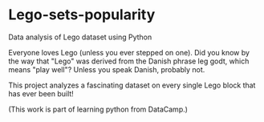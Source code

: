 # Lego-sets-popularity
Data analysis of Lego dataset using Python

Everyone loves Lego (unless you ever stepped on one). Did you know by the way that "Lego" was derived from the Danish phrase leg godt, which means "play well"? Unless you speak Danish, probably not.

This project analyzes a fascinating dataset on every single Lego block that has ever been built!
 

(This work is part of learning python from DataCamp.)
